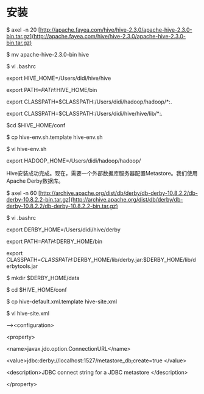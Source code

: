 # 安装

$  axel -n 20 [http://apache.fayea.com/hive/hive-2.3.0/apache-hive-2.3.0-bin.tar.gz](http://apache.fayea.com/hive/hive-2.3.0/apache-hive-2.3.0-bin.tar.gz)

$ mv apache-hive-2.3.0-bin hive

$ vi .bashrc

export HIVE\_HOME=/Users/didi/hive/hive

export PATH=$PATH:$HIVE\_HOME/bin

export CLASSPATH=$CLASSPATH:/Users/didi/hadoop/hadoop/\*:.

export CLASSPATH=$CLASSPATH:/Users/didi/hive/hive/lib/\*:.

$cd $HIVE\_HOME/conf

$   cp hive-env.sh.template hive-env.sh

$ vi hive-env.sh

export HADOOP\_HOME=/Users/didi/hadoop/hadoop/

Hive安装成功完成。现在，需要一个外部数据库服务器配置Metastore。我们使用Apache Derby数据库。

$ axel -n 60 [http://archive.apache.org/dist/db/derby/db-derby-10.8.2.2/db-derby-10.8.2.2-bin.tar.gz](http://archive.apache.org/dist/db/derby/db-derby-10.8.2.2/db-derby-10.8.2.2-bin.tar.gz)

$ vi .bashrc

export DERBY\_HOME=/Users/didi/hive/derby

export PATH=$PATH:$DERBY\_HOME/bin

export CLASSPATH=$CLASSPATH:$DERBY\_HOME/lib/derby.jar:$DERBY\_HOME/lib/derbytools.jar

$ mkdir $DERBY\_HOME/data

$  cd $HIVE\_HOME/conf

$  cp hive-default.xml.template hive-site.xml

$ vi hive-site.xml

--&gt;&lt;configuration&gt;

&lt;property&gt;

   &lt;name&gt;javax.jdo.option.ConnectionURL&lt;/name&gt;

   &lt;value&gt;jdbc:derby://localhost:1527/metastore\_db;create=true &lt;/value&gt;

   &lt;description&gt;JDBC connect string for a JDBC metastore &lt;/description&gt;

&lt;/property&gt;



